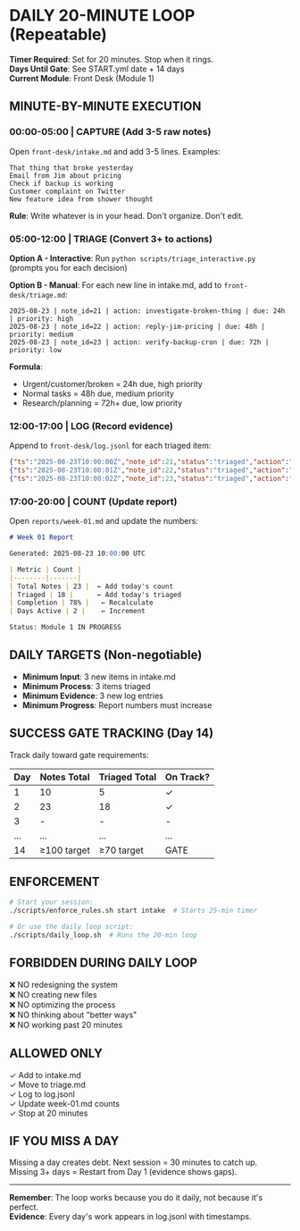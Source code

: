 # DAILY 20-MINUTE LOOP (Repeatable)

**Timer Required**: Set for 20 minutes. Stop when it rings.  
**Days Until Gate**: See START.yml date + 14 days  
**Current Module**: Front Desk (Module 1)

## MINUTE-BY-MINUTE EXECUTION

### 00:00-05:00 | CAPTURE (Add 3-5 raw notes)

Open `front-desk/intake.md` and add 3-5 lines. Examples:

```
That thing that broke yesterday
Email from Jim about pricing  
Check if backup is working
Customer complaint on Twitter
New feature idea from shower thought
```

**Rule**: Write whatever is in your head. Don't organize. Don't edit.

### 05:00-12:00 | TRIAGE (Convert 3+ to actions)

**Option A - Interactive**: Run `python scripts/triage_interactive.py` (prompts you for each decision)

**Option B - Manual**: For each new line in intake.md, add to `front-desk/triage.md`:

```
2025-08-23 | note_id=21 | action: investigate-broken-thing | due: 24h | priority: high
2025-08-23 | note_id=22 | action: reply-jim-pricing | due: 48h | priority: medium
2025-08-23 | note_id=23 | action: verify-backup-cron | due: 72h | priority: low
```

**Formula**:
- Urgent/customer/broken = 24h due, high priority
- Normal tasks = 48h due, medium priority  
- Research/planning = 72h+ due, low priority

### 12:00-17:00 | LOG (Record evidence)

Append to `front-desk/log.jsonl` for each triaged item:

```json
{"ts":"2025-08-23T10:00:00Z","note_id":21,"status":"triaged","action":"investigate-broken-thing","priority":"high"}
{"ts":"2025-08-23T10:00:01Z","note_id":22,"status":"triaged","action":"reply-jim-pricing","priority":"medium"}
{"ts":"2025-08-23T10:00:02Z","note_id":23,"status":"triaged","action":"verify-backup-cron","priority":"low"}
```

### 17:00-20:00 | COUNT (Update report)

Open `reports/week-01.md` and update the numbers:

```markdown
# Week 01 Report

Generated: 2025-08-23 10:00:00 UTC

| Metric | Count |
|--------|-------|
| Total Notes | 23 |  ← Add today's count
| Triaged | 18 |      ← Add today's triaged
| Completion | 78% |   ← Recalculate
| Days Active | 2 |    ← Increment

Status: Module 1 IN PROGRESS
```

## DAILY TARGETS (Non-negotiable)

- **Minimum Input**: 3 new items in intake.md
- **Minimum Process**: 3 items triaged
- **Minimum Evidence**: 3 new log entries
- **Minimum Progress**: Report numbers must increase

## SUCCESS GATE TRACKING (Day 14)

Track daily toward gate requirements:

| Day | Notes Total | Triaged Total | On Track? |
|-----|-------------|---------------|-----------|
| 1   | 10          | 5             | ✓         |
| 2   | 23          | 18            | ✓         |
| 3   | -           | -             | -         |
| ... | ...         | ...           | ...       |
| 14  | ≥100 target | ≥70 target    | GATE      |

## ENFORCEMENT

```bash
# Start your session:
./scripts/enforce_rules.sh start intake  # Starts 25-min timer

# Or use the daily loop script:
./scripts/daily_loop.sh  # Runs the 20-min loop
```

## FORBIDDEN DURING DAILY LOOP

❌ NO redesigning the system  
❌ NO creating new files  
❌ NO optimizing the process  
❌ NO thinking about "better ways"  
❌ NO working past 20 minutes  

## ALLOWED ONLY

✓ Add to intake.md  
✓ Move to triage.md  
✓ Log to log.jsonl  
✓ Update week-01.md counts  
✓ Stop at 20 minutes  

## IF YOU MISS A DAY

Missing a day creates debt. Next session = 30 minutes to catch up.  
Missing 3+ days = Restart from Day 1 (evidence shows gaps).

---

**Remember**: The loop works because you do it daily, not because it's perfect.  
**Evidence**: Every day's work appears in log.jsonl with timestamps.